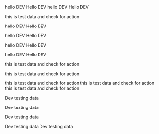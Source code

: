 hello DEV Hello DEV hello DEV Hello DEV 

this is test data and check for action

hello DEV Hello DEV


hello DEV Hello DEV


hello DEV Hello DEV

hello DEV Hello DEV

this is test data and check for action

this is test data and check for action

this is test data and check for action this is test data and check for action this is test data and check for action


Dev testing data 

Dev testing data

Dev testing data

Dev testing data
Dev testing data

